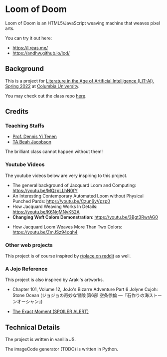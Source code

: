 # Loom of Doom

Loom of Doom is an HTML5/JavaScript weaving machine that weaves pixel arts.

You can try it out here:

- https://l.reas.me/
- https://andhw.github.io/lod/

## Background

This is a project for [Literature in the Age of Artificial Intelligence (LIT-AI), Spring 2022](http://www.cs.columbia.edu/~sedwards/classes/2021/4995-fall/index.html) at [Columbia University](http://columbia.edu/).

You may check out the class repo [here](https://github.com/denten-courses/LITAI/tree/master/2022).

## Credits

### Teaching Staffs

- [Prof. Dennis Yi Tenen](https://github.com/denten)
- [TA Beah Jacobson](https://github.com/beahj)

The brilliant class cannot happen without them!

### Youtube Videos

The youtube videos below are very inspiring to this project.

- The general background of Jacquard Loom and Computing: https://youtu.be/MQzpLLhN0fY
- An Interesting Contemporary Automated Loom without Physical Punched Pards: https://youtu.be/Czun6yVpzp0
- How Jacquard Weaving Works In Details: https://youtu.be/K6NgMNvK52A
- **Changing Weft Colors Demonstration**: https://youtu.be/3Bgt3RwrAG0
<!-- The video above is very clear. The best on Youtube. -->
- How Jacquard Loom Weaves More Than Two Colors: https://youtu.be/ZmJSz94oqh4

### Other web projects

This project is of course inspired by [r/place on reddit](https://www.reddit.com/r/place/) as well.

### A Jojo Reference

This project is also inspired by Araki's artworks.

- Chapter 101, Volume 12, JoJo's Bizarre Adventure Part 6 Jolyne Cujoh: Stone Ocean (ジョジョの奇妙な冒険 第6部 空条徐倫 ―『石作りの海ストーンオーシャン』)

- [The Exact Moment (SPOILER ALERT)](./jojo_reference.pdf)

## Technical Details

The project is written in vanilla JS.

The imageCode generator (TODO) is written in Python.

